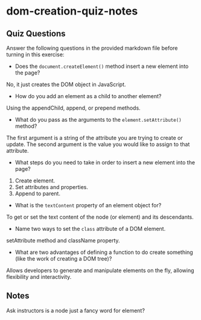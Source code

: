 # dom-creation-quiz-notes

## Quiz Questions

Answer the following questions in the provided markdown file before turning in this exercise:

- Does the `document.createElement()` method insert a new element into the page?

No, it just creates the DOM object in JavaScript.

- How do you add an element as a child to another element?

Using the appendChild, append, or prepend methods.

- What do you pass as the arguments to the `element.setAttribute()` method?

The first argument is a string of the attribute you are trying to create or update. The second argument is the value you would like to assign to that attribute.

- What steps do you need to take in order to insert a new element into the page?

1. Create element.
2. Set attributes and properties.
3. Append to parent.

- What is the `textContent` property of an element object for?

To get or set the text content of the node (or element) and its descendants.

- Name two ways to set the `class` attribute of a DOM element.

setAttribute method and className property.

- What are two advantages of defining a function to do create something (like the work of creating a DOM tree)?

Allows developers to generate and manipulate elements on the fly, allowing flexibility and interactivity.

## Notes

Ask instructors is a node just a fancy word for element?

